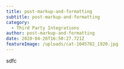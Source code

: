 ```yaml
---
title: post-markup-and-formatting
subtitle: post-markup-and-formatting
category:
  - Third Party Integrations
author: post-markup-and-formatting
date: 2020-04-26T16:50:27.721Z
featureImage: /uploads/cat-1045782_1920.jpg
---
```

sdfc